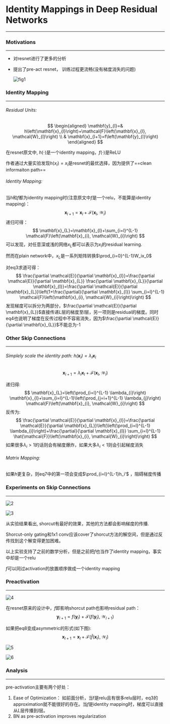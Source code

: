 # Identity Mappings in Deep Residual Networks

------

### Motivations

------

- 对resnet进行了更多的分析

- 提出了pre-act resnet， 训练过程更流畅(没有梯度消失的问题)

  ![fig1](/Users/leon/Projects/paper-notes/Identity-Mappings-in-Deep-Residual-Networks/images/1.jpg)

### Identity Mapping

------

###### Residual Units:

$$
\begin{aligned} \mathbf{y}_{l}=& h\left(\mathbf{x}_{l}\right)+\mathcal{F}\left(\mathbf{x}_{l}, \mathcal{W}_{l}\right) \\ & \mathbf{x}_{l+1}=f\left(\mathbf{y}_{l}\right) \end{aligned}
$$

在resnet原文中, $h(\cdot)$是一个identity mapping，$f(\cdot)$是ReLU

作者通过大量实验发现$h(x_l) = x_l$是resnet的最优选择，因为提供了==clean informaiton path==

###### Identity Mapping:

当$h$和$f$都为identity mapping时(注意原文中$f$是一个relu，不能算是identity mapping)：
$$
\mathbf{x}_{l+1}=\mathbf{x}_{l}+\mathcal{F}\left(\mathbf{x}_{l}, \mathcal{W}_{l}\right)
$$
递归可得：
$$
\mathbf{x}_{L}=\mathbf{x}_{l}+\sum_{i=l}^{L-1} \mathcal{F}\left(\mathbf{x}_{i}, \mathcal{W}_{i}\right)
$$
可以发现，对任意深或浅的网络$x_L$都可以表示为$x_l$的residual learning.

然而在plain network中，$x_L$是一系列矩阵转换$\prod_{i=0}^{L-1}W_ix_0$

对eq3求道可得：
$$
\frac{\partial \mathcal{E}}{\partial \mathbf{x}_{l}}=\frac{\partial \mathcal{E}}{\partial \mathbf{x}_{L}} \frac{\partial \mathbf{x}_{L}}{\partial \mathbf{x}_{l}}=\frac{\partial \mathcal{E}}{\partial \mathbf{x}_{L}}\left(1+\frac{\partial}{\partial \mathbf{x}_{l}} \sum_{i=l}^{L-1} \mathcal{F}\left(\mathbf{x}_{i}, \mathcal{W}_{i}\right)\right)
$$
发现梯度可以拆分为两部分，$\frac{\partial \mathcal{E}}{\partial \mathbf{x}_{L}}$直接传递$L$层的梯度至$l$层，另一项则是residual的梯度。同时eq4也说明了梯度在反传过程中不容易消失，因为$\frac{\partial \mathcal{E}}{\partial \mathbf{x}_{L}}$不能总为-1



### Other Skip Connections

------

###### Simplely scale the identity path: $h\left(\mathbf{x}_{l}\right)=\lambda_{l} \mathbf{x}_{l}$

$$
\mathbf{x}_{l+1}=\lambda_{l} \mathbf{x}_{l}+\mathcal{F}\left(\mathbf{x}_{l}, \mathcal{W}_{l}\right)
$$

递归得:
$$
\mathbf{x}_{L}=\left(\prod_{i=l}^{L-1} \lambda_{i}\right) \mathbf{x}_{l}+\sum_{i=l}^{L-1}\left(\prod_{j=i+1}^{L-1} \lambda_{j}\right) \mathcal{F}\left(\mathbf{x}_{i}, \mathcal{W}_{i}\right)
$$
反传为:
$$
\frac{\partial \mathcal{E}}{\partial \mathbf{x}_{l}}=\frac{\partial \mathcal{E}}{\partial \mathbf{x}_{L}}\left(\left(\prod_{i=l}^{L-1} \lambda_{i}\right)+\frac{\partial}{\partial \mathbf{x}_{l}} \sum_{i=l}^{L-1} \hat{\mathcal{F}}\left(\mathbf{x}_{i}, \mathcal{W}_{i}\right)\right)
$$
如果很多$\lambda_i > 1$的话则会有梯度爆炸，如果大多$\lambda_i < 1$则会引起梯度消失

###### Matrix Mapping:

如果$h$更复杂，则eq7中的第一项会变成$\prod_{i=l}^{L-1}h_i‘$ ，阻碍梯度传播



### Experiments on Skip Connections

------

![2](/Users/leon/Projects/paper-notes/Identity-Mappings-in-Deep-Residual-Networks/images/2.jpg)

![3](/Users/leon/Projects/paper-notes/Identity-Mappings-in-Deep-Residual-Networks/images/3.jpg)



从实验结果看出, shorcut有最好的效果，其他的方法都会影响梯度的传播.

Shorcut-only gating和1x1 conv应该cover了shorcut方法的解空间，但是通过反传找到这个解变得更加困难。

以上实验支持了之前的数学分析，但是之前把$f$也当作了identity mapping，事实中却是一个relu

$f$可以同过activation的放置顺序做成一个identity mapping



### Preactivation 

------

![4](/Users/leon/Projects/paper-notes/Identity-Mappings-in-Deep-Residual-Networks/images/4.jpg)

在resnet原来的设计中，$f$即影响shorcut path也影响residual path：
$$
\mathbf{y}_{l+1}=f\left(\mathbf{y}_{l}\right)+\mathcal{F}\left(f\left(\mathbf{y}_{l}\right), \mathcal{W}_{l+1}\right)
$$


如果把eq8变成asymmetric的形式(如下图):
$$
\mathbf{x}_{l+1}=\mathbf{x}_{l}+\mathcal{F}\left(\hat{f}\left(\mathbf{x}_{l}\right), \mathcal{W}_{l}\right)
$$


![5](/Users/leon/Projects/paper-notes/Identity-Mappings-in-Deep-Residual-Networks/images/5.jpg)

![6](/Users/leon/Projects/paper-notes/Identity-Mappings-in-Deep-Residual-Networks/images/6.jpg)



### Analysis

------

pre-activation主要有两个好处：

1.  Ease of Optimization： 如前面分析，当f是relu且有很多relu层时，eq3的approximation就不能很好的存在。当$f$是identity mapping时，梯度可以直接从$L$层传播到$l$层。
2. BN as pre-activation improves regularization
